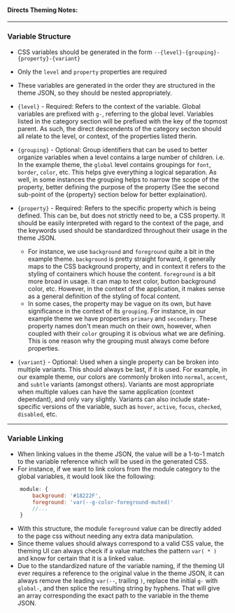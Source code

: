 #### Directs Theming Notes:
---


### Variable Structure

- CSS variables should be generated in the form `--{level}-{grouping}-{property}-{variant}`
- Only the `level` and `property` properties are required
- These variables are generated in the order they are structured in the theme JSON, so they should be nested appropriately.

- `{level}` - Required: Refers to the context of the variable. Global variables are prefixed with `g-`, referring to the global level. Variables listed in the category section will be prefixed with the key of the topmost parent. As such, the direct descendents of the category secton should all relate to the level, or context, of the properties listed therin.

- `{grouping}` - Optional: Group identifiers that can be used to better organize variables when a level contains a large number of children. i.e. In the example theme, the `global` level contains groupings for `font`, `border`, `color`, etc. This helps give everything a logical separation. As well, in some instances the grouping helps to narrow the scope of the property, better defining the purpose of the property (See the second sub-point of the {property} section below for better explaination).

- `{property}` - Required: Refers to the specific property which is being defined. This can be, but does not strictly need to be, a CSS property. It should be easily interpreted with regard to the context of the page, and the keywords used should be standardized throughout their usage in the theme JSON.
	- For instance, we use `background` and `foreground` quite a bit in the example theme. `background` is pretty straight forward, it generally maps to the CSS background property, and in context it refers to the styling of containers which house the content. `foreground` is a bit more broad in usage. It can map to text color, button background color, etc. However, in the context of the application, it makes sense as a general definition of the styling of focal content.
	- In some cases, the property may be vague on its own, but have significance in the context of its `grouping`. For instance, in our example theme we have properties `primary` and `secondary`. These property names don't mean much on their own, however, when coupled with their `color` grouping it is obvious what we are defining. This is one reason why the grouping must always come before properties.

- `{variant}` - Optional: Used when a single property can be broken into multiple variants. This should always be last, if it is used. For example, in our example theme, our colors are commonly broken into `normal`, `accent`, and `subtle` variants (amongst others). Variants are most appropriate when multiple values can have the same application (context dependant), and only vary slightly. Variants can also include state-specific versions of the variable, such as `hover`, `active`, `focus`, `checked`, `disabled`, etc.

---

### Variable Linking

- When linking values in the theme JSON, the value will be a 1-to-1 match to the variable reference which will be used in the generated CSS.
- For instance, if we want to link colors from the module category to the global variables, it would look like the following:
```js
	module: {
		background: '#18222F',
		foreground: 'var(--g-color-foreground-muted)'
		//...
	}
```
- With this structure, the module `foreground` value can be directly added to the page css without needing any extra data manipulation.
- Since theme values should always correspond to a valid CSS value, the theming UI can always check if a value matches the pattern `var( * )` and know for certain that it is a linked value.
- Due to the standardized nature of the variable naming, if the theming UI ever requires a reference to the original value in the theme JSON, it can always remove the leading `var(--`, trailing `)`, replace the initial `g-` with `global-`, and then splice the resulting string by hyphens. That will give an array corresponding the exact path to the variable in the theme JSON.


